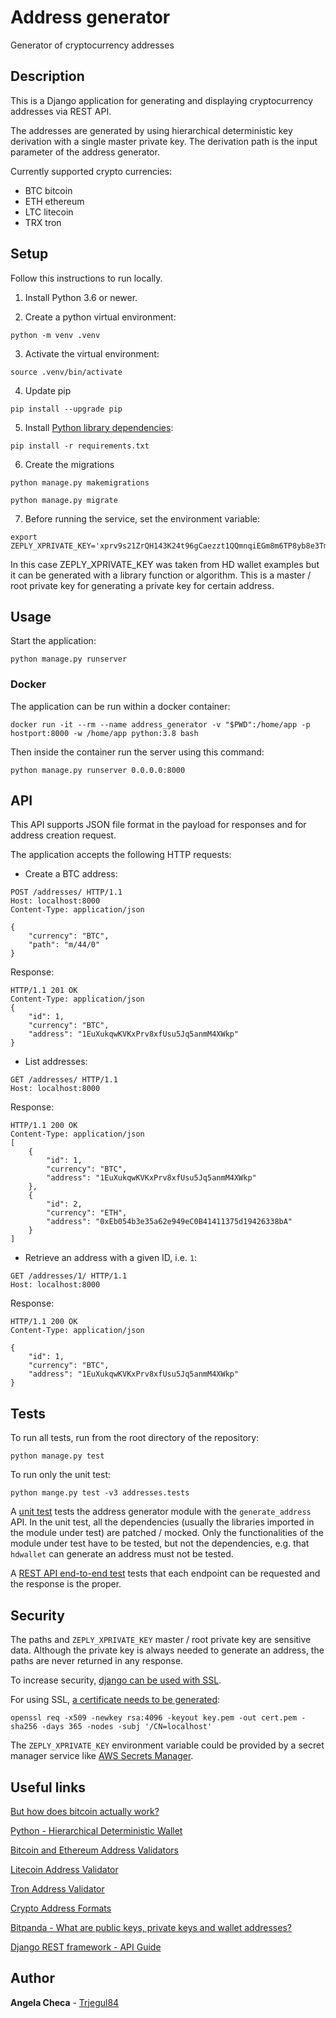 Address generator
=================

Generator of cryptocurrency addresses

## Description

This is a Django application for generating and displaying cryptocurrency addresses via REST API.

The addresses are generated by using hierarchical deterministic key derivation with a single master private key.
The derivation path is the input parameter of the address generator.

Currently supported crypto currencies:
- BTC bitcoin
- ETH ethereum
- LTC litecoin
- TRX tron


## Setup

Follow this instructions to run locally.

1. Install Python 3.6 or newer.

2. Create a python virtual environment:

```
python -m venv .venv
```

3. Activate the virtual environment:

```
source .venv/bin/activate
```
4. Update pip

```
pip install --upgrade pip
```

5. Install [Python library dependencies](requirements.txt):

```
pip install -r requirements.txt
```

6. Create the migrations

```
python manage.py makemigrations

python manage.py migrate
```

7. Before running the service, set the environment variable:
```
export ZEPLY_XPRIVATE_KEY='xprv9s21ZrQH143K24t96gCaezzt1QQmnqiEGm8m6TP8yb8e3TmGfkCgcLEVsskufMW9R4KH27pD1kyyEfJkYz1eiPwjhFzB4gtabH3PzMSmXSM'
```
In this case ZEPLY_XPRIVATE_KEY was taken from HD wallet examples but it can be generated with a library function or algorithm. This is a master / root private key for generating a private key for certain address.


## Usage

Start the application:
```
python manage.py runserver
```

### Docker
The application can be run within a docker container:
```
docker run -it --rm --name address_generator -v "$PWD":/home/app -p hostport:8000 -w /home/app python:3.8 bash
```

Then inside the container run the server using this command:
```
python manage.py runserver 0.0.0.0:8000
```

## API
This API supports JSON file format in the payload for responses and for address creation request.

The application accepts the following HTTP requests:

- Create a BTC address:
```http
POST /addresses/ HTTP/1.1
Host: localhost:8000
Content-Type: application/json

{
    "currency": "BTC",
    "path": "m/44/0"
}

```
Response:
```http
HTTP/1.1 201 OK
Content-Type: application/json
{
    "id": 1,
    "currency": "BTC",
    "address": "1EuXukqwKVKxPrv8xfUsu5Jq5anmM4XWkp"
}
```

- List addresses:
```http
GET /addresses/ HTTP/1.1
Host: localhost:8000
```
Response:
```http
HTTP/1.1 200 OK
Content-Type: application/json
[
    {
        "id": 1,
        "currency": "BTC",
        "address": "1EuXukqwKVKxPrv8xfUsu5Jq5anmM4XWkp"
    },
    {
        "id": 2,
        "currency": "ETH",
        "address": "0xEb054b3e35a62e949eC0B41411375d19426338bA"
    }
]
```

- Retrieve an address with a given ID, i.e. `1`:
```http
GET /addresses/1/ HTTP/1.1
Host: localhost:8000
```
Response:
```http
HTTP/1.1 200 OK
Content-Type: application/json

{
    "id": 1,
    "currency": "BTC",
    "address": "1EuXukqwKVKxPrv8xfUsu5Jq5anmM4XWkp"
}
```


## Tests

To run all tests, run from the root directory of the repository:
```
python manage.py test
```

To run only the unit test:
```
python mange.py test -v3 addresses.tests
```


A [unit test](addresses/tests.py) tests the address generator module with the `generate_address` API.
In the unit test, all the dependencies (usually the libraries imported in the module under test) are patched / mocked.
Only the functionalities of the module under test have to be tested, but not the dependencies,
e.g. that `hdwallet` can generate an address must not be tested.

A [REST API end-to-end test](tests.py) tests that each endpoint can be requested and the response is the proper.


## Security

The paths and `ZEPLY_XPRIVATE_KEY` master / root private key are sensitive data. Although the private key is always needed to generate an address, the paths are never returned in any response.

To increase security,
[django can be used with SSL](https://timonweb.com/django/https-django-development-server-ssl-certificate/).

For using SSL,
[a certificate needs to be generated](https://stackoverflow.com/questions/10175812/how-to-generate-a-self-signed-ssl-certificate-using-openssl):
```
openssl req -x509 -newkey rsa:4096 -keyout key.pem -out cert.pem -sha256 -days 365 -nodes -subj '/CN=localhost'
```

The `ZEPLY_XPRIVATE_KEY` environment variable could be provided by a secret manager service like
[AWS Secrets Manager](https://aws.amazon.com/secrets-manager/).


## Useful links

[But how does bitcoin actually work?](https://www.youtube.com/watch?v=bBC-nXj3Ng4)

[Python - Hierarchical Deterministic Wallet](https://hdwallet.readthedocs.io/en/v2.1.1/index.html)

[Bitcoin and Ethereum Address Validators](https://www.rfctools.com/bitcoin-address-validator/)

[Litecoin Address Validator](https://www.walletvalidator.com/litecoin-wallet-validator/)

[Tron Address Validator](https://developers.tron.network/reference/validateaddress)

[Crypto Address Formats](https://www.abra.com/blog/crypto-address-formats/)

[Bitpanda - What are public keys, private keys and wallet addresses?](https://www.bitpanda.com/academy/en/lessons/what-are-public-keys-private-keys-and-wallet-addresses/)

[Django REST framework - API Guide](https://www.django-rest-framework.org/)


## Author

**Angela Checa** - [Trjegul84](https://github.com/Trjegul84)
